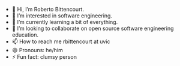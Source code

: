- 👋 Hi, I’m Roberto Bittencourt.
- 👀 I’m interested in software engineering.
- 🌱 I’m currently learning a bit of everything.
- 💞️ I’m looking to collaborate on open source software engineering education.
- 📫 How to reach me rbittencourt at uvic
- 😄 Pronouns: he/him
- ⚡ Fun fact: clumsy person

